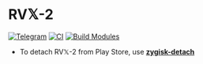 # RV𝕏-2
[![Telegram](https://img.shields.io/badge/Telegram-2CA5E0?style=for-the-badge&logo=telegram&logoColor=white)](https://t.me/RV_Apps)
[![CI](https://github.com/rj-aakash/RVX-2/actions/workflows/ci.yml/badge.svg?event=schedule)](https://github.com/rj-aakash/RVX-2/actions/workflows/ci.yml)
[![Build Modules](https://github.com/rj-aakash/RVX-2/actions/workflows/build.yml/badge.svg)](https://github.com/rj-aakash/RVX-2/actions/workflows/build.yml)

- To detach RV𝕏-2 from Play Store, use [**zygisk-detach**](https://github.com/j-hc/zygisk-detach)
